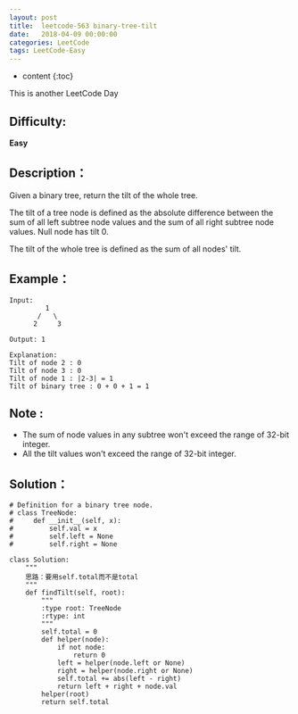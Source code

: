 ```yaml
---
layout: post
title:  leetcode-563 binary-tree-tilt
date:   2018-04-09 00:00:00
categories: LeetCode
tags: LeetCode-Easy
---
```


* content
{:toc}

This is another LeetCode Day

## Difficulty:

**Easy**

## Description：

Given a binary tree, return the tilt of the whole tree.

The tilt of a tree node is defined as the absolute difference between the sum 
of all left subtree node values and the sum of all right subtree node values. 
Null node has tilt 0.

The tilt of the whole tree is defined as the sum of all nodes' tilt.

## Example：

```
Input: 
         1
       /   \
      2     3
      
Output: 1

Explanation: 
Tilt of node 2 : 0
Tilt of node 3 : 0
Tilt of node 1 : |2-3| = 1
Tilt of binary tree : 0 + 0 + 1 = 1

```

## Note :

- The sum of node values in any subtree won't exceed the range of 32-bit integer.
- All the tilt values won't exceed the range of 32-bit integer.

## Solution：

```
# Definition for a binary tree node.
# class TreeNode:
#     def __init__(self, x):
#         self.val = x
#         self.left = None
#         self.right = None

class Solution:
    """
    思路：要用self.total而不是total
    """
    def findTilt(self, root):
        """
        :type root: TreeNode
        :rtype: int
        """
        self.total = 0
        def helper(node):
            if not node:
                return 0
            left = helper(node.left or None)
            right = helper(node.right or None)
            self.total += abs(left - right)
            return left + right + node.val
        helper(root)
        return self.total
```